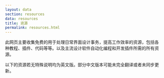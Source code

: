 ```yaml
---
layout: data
section: resources
data: resources
title: 资源
permalink: resources.html
---
```


此网页主要收集免费的用于处理日常界面设计事务，提高工作效率的资源，包括各种教程、插件、代码等等。以及主流设计软件自动化编程和开发插件所需的所有资源。

以下的资源若无特殊说明均为英文版。部分中文版本可能未完全翻译或者未同步更新。
